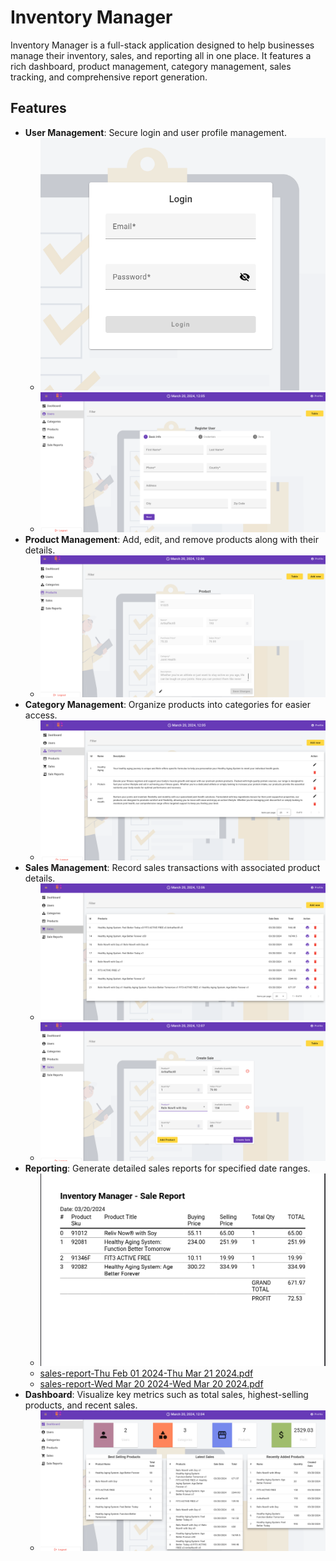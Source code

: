# Inventory Manager

Inventory Manager is a full-stack application designed to help businesses manage their inventory, sales, and reporting all in one place. It features a rich dashboard, product management, category management, sales tracking, and comprehensive report generation.

## Features

- **User Management**: Secure login and user profile management.
  - ![login.png](assets%2Flogin.png)
  - ![user-register.png](assets%2Fuser-register.png)
- **Product Management**: Add, edit, and remove products along with their details.
  - ![product-edit.png](assets%2Fproduct-edit.png)
- **Category Management**: Organize products into categories for easier access.
  - ![categories.png](assets%2Fcategories.png)
- **Sales Management**: Record sales transactions with associated product details.
  - ![sales.png](assets%2Fsales.png)
  - ![sale-create.png](assets%2Fsale-create.png)
- **Reporting**: Generate detailed sales reports for specified date ranges.
  - ![sale-report.png](assets%2Fsale-report.png)
  - [sales-report-Thu Feb 01 2024-Thu Mar 21 2024.pdf](assets%2Fsales-report-Thu%20Feb%2001%202024-Thu%20Mar%2021%202024.pdf)
  - [sales-report-Wed Mar 20 2024-Wed Mar 20 2024.pdf](assets%2Fsales-report-Wed%20Mar%2020%202024-Wed%20Mar%2020%202024.pdf)
- **Dashboard**: Visualize key metrics such as total sales, highest-selling products, and recent sales.
  - ![dashboard.png](assets%2Fdashboard.png)